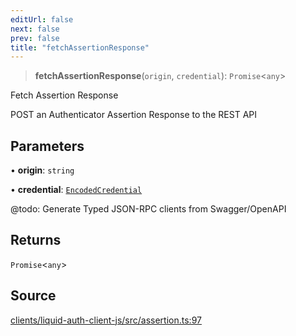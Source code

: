 ```yaml
---
editUrl: false
next: false
prev: false
title: "fetchAssertionResponse"
---
```


> **fetchAssertionResponse**(`origin`, `credential`): `Promise`\<`any`\>

Fetch Assertion Response

POST an Authenticator Assertion Response to the REST API

## Parameters

• **origin**: `string`

• **credential**: [`EncodedCredential`](/reference/typescript/auth/assertion/type-aliases/encodedcredential/)

@todo: Generate Typed JSON-RPC clients from Swagger/OpenAPI

## Returns

`Promise`\<`any`\>

## Source

[clients/liquid-auth-client-js/src/assertion.ts:97](https://github.com/algorandfoundation/liquid-auth/blob/cec82e963bc03c2622fd80036d3c488643177b1a/clients/liquid-auth-client-js/src/assertion.ts#L97)
